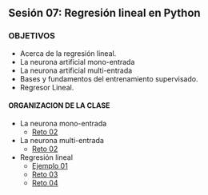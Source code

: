 ## Sesión 07: Regresión lineal en Python

### OBJETIVOS 
 - Acerca de la regresión lineal.
 - La neurona artificial mono-entrada
 - La neurona artificial multi-entrada
 - Bases y fundamentos del entrenamiento supervisado. 
 - Regresor Lineal.

#### ORGANIZACION DE LA CLASE 
- La neurona mono-entrada
	- [Reto 02](Reto-02)
- La neurona multi-entrada
	- [Reto 02](Reto-02)
- Regresión lineal
	- [Ejemplo 01](Ejemplo-01)
	- [Reto 03](Reto-03)
	- [Reto 04](Reto-04)

